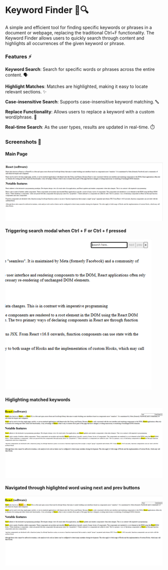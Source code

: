 <h1>Keyword Finder 🧐🔍</h1>

A simple and efficient tool for finding specific keywords or phrases in a document or webpage, replacing the traditional Ctrl+F functionality. The Keyword Finder allows users to quickly search through content and highlights all occurrences of the given keyword or phrase.

<h3>Features ⚡</h3>

**Keyword Search**: Search for specific words or phrases across the entire content. 🗣️

**Highlight Matches**: Matches are highlighted, making it easy to locate relevant sections. ✨

**Case-insensitive Search**: Supports case-insensitive keyword matching. 🔤

**Replace Functionality**: Allows users to replace a keyword with a custom word/phrase. 🔄

**Real-time Search**: As the user types, results are updated in real-time. ⏱️


<h3>Screenshots 🎥</h3>

<h4>Main Page</h4>

  ![screenshots](https://github.com/ayishanazreen/Keyword-Finder/blob/master/mainPage.png?raw=true)

<h4>Triggering search modal when Ctrl + F or Ctrl + f pressed</h4>

  ![screenshots](https://github.com/ayishanazreen/Keyword-Finder/blob/master/search.png?raw=true)

<h4>Higlighting matched keywords</h4>

  ![screenshots](https://github.com/ayishanazreen/Keyword-Finder/blob/master/higlight.png?raw=true)

<h4>Navigated through higlighted word using next and prev buttons</h4>

  ![screenshots](https://github.com/ayishanazreen/Keyword-Finder/blob/master/active.png?raw=true)
